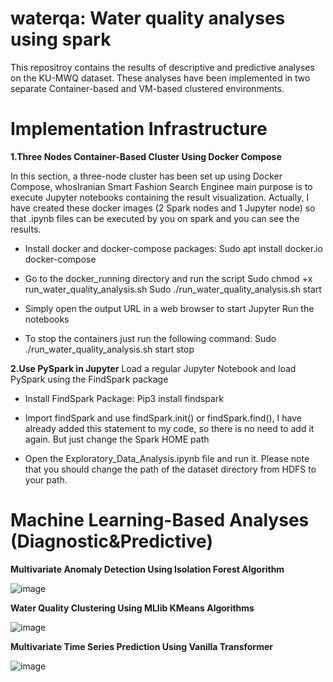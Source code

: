 # waterqa: Water quality analyses using spark

This repositroy contains the results of descriptive and predictive analyses on the KU-MWQ dataset. These analyses have been implemented in two separate Container-based and VM-based clustered environments.

# Implementation Infrastructure
**1.Three Nodes Container-Based Cluster Using Docker Compose** 

In this section, a three-node cluster has been set up using Docker Compose, whosIranian Smart Fashion Search Enginee main purpose is to execute Jupyter notebooks containing the result visualization.
Actually, I have created these docker images (2 Spark nodes and 1 Jupyter node) so that .ipynb files can be executed by you on spark and you can see the results.

- Install docker and docker-compose packages:
Sudo apt install docker.io docker-compose

- Go to the docker_running directory and run the script
Sudo chmod +x run_water_quality_analysis.sh
Sudo ./run_water_quality_analysis.sh start

- Simply open the output URL in a web browser to start Jupyter
Run the notebooks

- To stop the containers just run the following command:
Sudo ./run_water_quality_analysis.sh start stop

**2.Use PySpark in Jupyter**
Load a regular Jupyter Notebook and load PySpark using the FindSpark package

- Install FindSpark Package: Pip3 install findspark

- Import findSpark and use findSpark.init() or findSpark.find(), I have already added this statement to my code, so there is no need to add it again. But just change the Spark HOME path

- Open the Exploratory_Data_Analysis.ipynb file and run it. Please note that you should change the path of the dataset directory from HDFS to your path.
# Machine Learning-Based Analyses (Diagnostic&Predictive) 

**Multivariate Anomaly Detection Using Isolation Forest Algorithm**

![image](https://user-images.githubusercontent.com/41056415/162408549-a08e02ea-5b93-4cfd-8943-7999741fb4f8.png)

**Water Quality Clustering Using MLlib KMeans Algorithms**

![image](https://user-images.githubusercontent.com/41056415/162408756-79acfcc8-0730-403c-9c98-df1b047cfad8.png)

**Multivariate Time Series Prediction Using Vanilla Transformer**

![image](https://user-images.githubusercontent.com/41056415/162408843-e4a10be4-86eb-4774-8a3c-cfea145c2db7.png)


